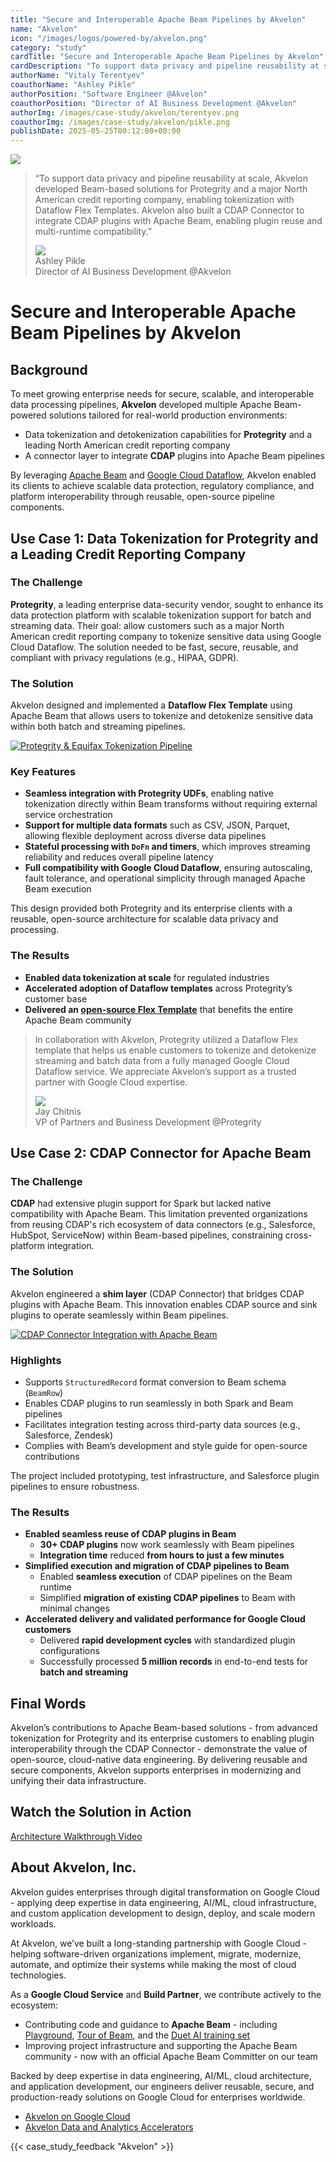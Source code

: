 ```yaml
---
title: "Secure and Interoperable Apache Beam Pipelines by Akvelon"
name: "Akvelon"
icon: "/images/logos/powered-by/akvelon.png"
category: "study"
cardTitle: "Secure and Interoperable Apache Beam Pipelines by Akvelon"
cardDescription: "To support data privacy and pipeline reusability at scale, Akvelon developed Beam-based solutions for Protegrity and a major North American credit reporting company, enabling tokenization with Dataflow Flex Templates. Akvelon also built a CDAP Connector to integrate CDAP plugins with Apache Beam, enabling plugin reuse and multi-runtime compatibility."
authorName: "Vitaly Terentyev"
coauthorName: "Ashley Pikle"
authorPosition: "Software Engineer @Akvelon"
coauthorPosition: "Director of AI Business Development @Akvelon"
authorImg: /images/case-study/akvelon/terentyev.png
coauthorImg: /images/case-study/akvelon/pikle.png
publishDate: 2025-05-25T00:12:00+00:00
---
```

<!--
Licensed under the Apache License, Version 2.0 (the "License");
you may not use this file except in compliance with the License.
You may obtain a copy of the License at

http://www.apache.org/licenses/LICENSE-2.0

Unless required by applicable law or agreed to in writing, software
distributed under the License is distributed on an "AS IS" BASIS,
WITHOUT WARRANTIES OR CONDITIONS OF ANY KIND, either express or implied.
See the License for the specific language governing permissions and
limitations under the License.
-->
<div class="case-study-opinion">
    <div class="case-study-opinion-img">
        <img src="/images/logos/powered-by/akvelon.png"/>
    </div>
    <blockquote class="case-study-quote-block">
      <p class="case-study-quote-text">
        “To support data privacy and pipeline reusability at scale, Akvelon developed Beam-based solutions for Protegrity and a major North American credit reporting company, enabling tokenization with Dataflow Flex Templates. Akvelon also built a CDAP Connector to integrate CDAP plugins with Apache Beam, enabling plugin reuse and multi-runtime compatibility.”
      </p>
      <div class="case-study-quote-author">
        <div class="case-study-quote-author-img">
            <img src="/images/case-study/akvelon/pikle.png">
        </div>
        <div class="case-study-quote-author-info">
            <div class="case-study-quote-author-name">
              Ashley Pikle
            </div>
            <div class="case-study-quote-author-position">
              Director of AI Business Development @Akvelon
            </div>
        </div>
      </div>
    </blockquote>
</div>
<div class="case-study-post">

# Secure and Interoperable Apache Beam Pipelines by Akvelon

## Background

To meet growing enterprise needs for secure, scalable, and interoperable data processing pipelines, **Akvelon** developed multiple Apache Beam-powered solutions tailored for real-world production environments:
- Data tokenization and detokenization capabilities for **Protegrity** and a leading North American credit reporting company
- A connector layer to integrate **CDAP** plugins into Apache Beam pipelines

By leveraging [Apache Beam](https://beam.apache.org/) and [Google Cloud Dataflow](https://cloud.google.com/products/dataflow?hl=en), Akvelon enabled its clients to achieve scalable data protection, regulatory compliance, and platform interoperability through reusable, open-source pipeline components.

## Use Case 1: Data Tokenization for Protegrity and a Leading Credit Reporting Company

### The Challenge

**Protegrity**, a leading enterprise data-security vendor, sought to enhance its data protection platform with scalable tokenization support for batch and streaming data. Their goal: allow customers such as a major North American credit reporting company to tokenize sensitive data using Google Cloud Dataflow. The solution needed to be fast, secure, reusable, and compliant with privacy regulations (e.g., HIPAA, GDPR).

### The Solution

Akvelon designed and implemented a **Dataflow Flex Template** using Apache Beam that allows users to tokenize and detokenize sensitive data within both batch and streaming pipelines.

<div class="post-scheme">
    <a href="/images/case-study/akvelon/diagram-01.png" target="_blank" title="Click to enlarge">
        <img src="/images/case-study/akvelon/diagram-01.png" alt="Protegrity & Equifax Tokenization Pipeline">
    </a>
</div>

### Key Features
- **Seamless integration with Protegrity UDFs**, enabling native tokenization directly within Beam transforms without requiring external service orchestration
- **Support for multiple data formats** such as CSV, JSON, Parquet, allowing flexible deployment across diverse data pipelines
- **Stateful processing with `DoFn` and timers**, which improves streaming reliability and reduces overall pipeline latency
- **Full compatibility with Google Cloud Dataflow**, ensuring autoscaling, fault tolerance, and operational simplicity through managed Apache Beam execution

This design provided both Protegrity and its enterprise clients with a reusable, open-source architecture for scalable data privacy and processing.

### The Results
- **Enabled data tokenization at scale** for regulated industries
- **Accelerated adoption of Dataflow templates** across Protegrity’s customer base
- **Delivered an [open-source Flex Template](https://github.com/apache/beam/blob/master/examples/java/src/main/java/org/apache/beam/examples/complete/datatokenization/README.md)** that benefits the entire Apache Beam community

<blockquote class="case-study-quote-block case-study-quote-wrapped">
  <p class="case-study-quote-text">
    In collaboration with Akvelon, Protegrity utilized a Dataflow Flex template that helps us enable customers to tokenize and detokenize streaming and batch data from a fully managed Google Cloud Dataflow service. We appreciate Akvelon’s support as a trusted partner with Google Cloud expertise.
  </p>
  <div class="case-study-quote-author">
    <div class="case-study-quote-author-img">
        <img src="/images/case-study/akvelon/chitnis.png">
    </div>
    <div class="case-study-quote-author-info">
        <div class="case-study-quote-author-name">
          Jay Chitnis
        </div>
        <div class="case-study-quote-author-position">
          VP of Partners and Business Development @Protegrity
        </div>
    </div>
  </div>
</blockquote>

## Use Case 2: CDAP Connector for Apache Beam

### The Challenge

**CDAP** had extensive plugin support for Spark but lacked native compatibility with Apache Beam. This limitation prevented organizations from reusing CDAP's rich ecosystem of data connectors (e.g., Salesforce, HubSpot, ServiceNow) within Beam-based pipelines, constraining cross-platform integration.

### The Solution

Akvelon engineered a **shim layer** (CDAP Connector) that bridges CDAP plugins with Apache Beam. This innovation enables CDAP source and sink plugins to operate seamlessly within Beam pipelines.

<div class="post-scheme">
    <a href="/images/case-study/akvelon/diagram-02.png" target="_blank" title="Click to enlarge">
        <img src="/images/case-study/akvelon/diagram-02.png" alt="CDAP Connector Integration with Apache Beam">
    </a>
</div>

### Highlights

- Supports `StructuredRecord` format conversion to Beam schema (`BeamRow`)
- Enables CDAP plugins to run seamlessly in both Spark and Beam pipelines
- Facilitates integration testing across third-party data sources (e.g., Salesforce, Zendesk)
- Complies with Beam’s development and style guide for open-source contributions

The project included prototyping, test infrastructure, and Salesforce plugin pipelines to ensure robustness.

### The Results

- **Enabled seamless reuse of CDAP plugins in Beam**
  - **30+ CDAP plugins** now work seamlessly with Beam pipelines
  - **Integration time** reduced **from hours to just a few minutes**
- **Simplified execution and migration of CDAP pipelines to Beam**
  - Enabled **seamless execution** of CDAP pipelines on the Beam runtime
  - Simplified **migration of existing CDAP pipelines** to Beam with minimal changes
- **Accelerated delivery and validated performance for Google Cloud customers**
  - Delivered **rapid development cycles** with standardized plugin configurations
  - Successfully processed **5 million records** in end-to-end tests for **batch and streaming**

## Final Words

Akvelon’s contributions to Apache Beam-based solutions - from advanced tokenization for Protegrity and its enterprise customers to enabling plugin interoperability through the CDAP Connector - demonstrate the value of open-source, cloud-native data engineering. By delivering reusable and secure components, Akvelon supports enterprises in modernizing and unifying their data infrastructure.

## Watch the Solution in Action

[Architecture Walkthrough Video ](https://www.youtube.com/watch?v=IQIzdfNIAHk)

## About Akvelon, Inc.

Akvelon guides enterprises through digital transformation on Google Cloud - applying deep expertise in data engineering, AI/ML, cloud infrastructure, and custom application development to design, deploy, and scale modern workloads.

At Akvelon, we’ve built a long-standing partnership with Google Cloud - helping software-driven organizations implement, migrate, modernize, automate, and optimize their systems while making the most of cloud technologies.

As a **Google Cloud Service** and **Build Partner**, we contribute actively to the ecosystem:
- Contributing code and guidance to **Apache Beam** - including [Playground](https://github.com/apache/beam/blob/master/playground/README.md), [Tour of Beam](https://github.com/apache/beam/blob/master/learning/tour-of-beam/README.md), and the [Duet AI training set](https://github.com/apache/beam/blob/master/learning/prompts/README.md)
- Improving project infrastructure and supporting the Apache Beam community - now with an official Apache Beam Committer on our team

Backed by deep expertise in data engineering, AI/ML, cloud architecture, and application development, our engineers deliver reusable, secure, and production-ready solutions on Google Cloud for enterprises worldwide.

- [Akvelon on Google Cloud](https://cloud.google.com/find-a-partner/partner/akvelon)
- [Akvelon Data and Analytics Accelerators](https://github.com/akvelon/DnA_accelerators)

{{< case_study_feedback "Akvelon" >}}

</div>
<div class="clear-nav"></div>
